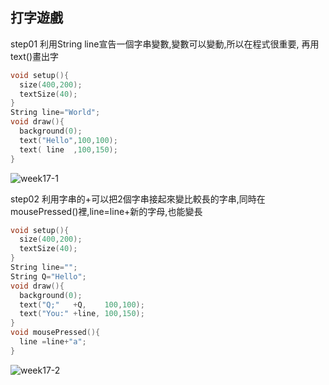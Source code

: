 ## 打字遊戲
step01 利用String line宣告一個字串變數,變數可以變動,所以在程式很重要, 再用text()畫出字
```C
void setup(){
  size(400,200);
  textSize(40);
}
String line="World";
void draw(){
  background(0);
  text("Hello",100,100);
  text( line  ,100,150);
}
```
![week17-1](https://user-images.githubusercontent.com/79676872/122494246-9b1d1180-d01b-11eb-9217-d55130aa41f3.png)

step02 利用字串的+可以把2個字串接起來變比較長的字串,同時在mousePressed()裡,line=line+新的字母,也能變長
```C
void setup(){
  size(400,200);
  textSize(40);
}
String line="";
String Q="Hello";
void draw(){
  background(0);
  text("Q;"   +Q,    100,100);
  text("You:" +line, 100,150);
}
void mousePressed(){
  line =line+"a";
}
```
![week17-2](https://user-images.githubusercontent.com/79676872/122494397-dc152600-d01b-11eb-8abe-e90c24ba00b6.png)
